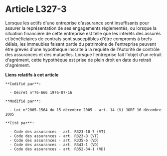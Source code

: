 # Article L327-3

Lorsque les actifs d'une entreprise d'assurance sont insuffisants pour assurer la représentation de ses engagements
réglementés, ou lorsque la situation financière de cette entreprise est telle que les intérêts des assurés et bénéficiaires
de contrats sont susceptibles d'être compromis à brefs délais, les immeubles faisant partie du patrimoine de l'entreprise
peuvent être grevés d'une hypothèque inscrite à la requête de l'Autorité de contrôle des assurances et des mutuelles. Lorsque
l'entreprise fait l'objet d'un retrait d'agrément, cette hypothèque est prise de plein droit en date du retrait d'agrément.

**Liens relatifs à cet article**

	**Codifié par**:

	  - Décret n°76-666 1976-07-16

	**Modifié par**:

	  - Loi n°2005-1564 du 15 décembre 2005 - art. 14 (V) JORF 16 décembre 2005

	**Cité par**:

	  - Code des assurances - art. R323-10-7 (VT)
	  - Code des assurances - art. R323-8 (VT)
	  - Code des assurances - art. R335-6 (VD)
	  - Code des assurances - art. R343-1 (VD)
	  - Code des assurances - art. R352-34-1 (VD)
